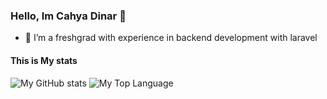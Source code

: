 ### Hello, Im Cahya Dinar 👋

<!--
**dchya24/dchya24** is a ✨ _special_ ✨ repository because its `README.md` (this file) appears on your GitHub profile.

Here are some ideas to get you started:

- 🔭 I’m currently working on ...

- 👯 I’m looking to collaborate on ...
- 🤔 I’m looking for help with ...
- 💬 Ask me about ...
- 📫 How to reach me: ...
- 😄 Pronouns: ...
- ⚡ Fun fact: ...
-->
- 🌱 I’m a freshgrad with experience in backend development with laravel
<!--- 🔭 Currently I'm  -->

#### This is My stats
![My GitHub stats](https://github-readme-stats.vercel.app/api?username=dchya24&show_icons=false&theme=prussian&include_all_commits=true&rank_icon=github)
![My Top Language](https://github-readme-stats.vercel.app/api/top-langs/?username=dchya24&layout=compact&theme=prussian)
<!-- ![My Wakatime](https://github-readme-stats.vercel.app/api/wakatime?username=@dchya24&hide=Kotlin,Java&langs_count=5) -->
